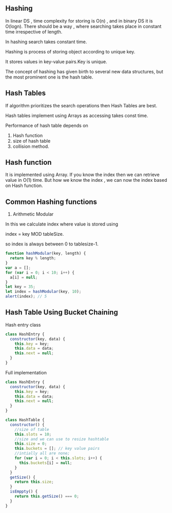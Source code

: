 ## Hashing

In linear DS , time complexity for storing is O(n) , and in binary DS it is O(logn).
There should be a way , where searching takes place in constant time irrespective
of length.

In hashing search takes constant time.

Hashing is process of storing object according to unique key.

It stores values in key-value pairs.Key is unique.

The concept of hashing has given birth to several new data structures, but the most prominent one is the hash table.

## Hash Tables

If algorithm prioritizes the search operations then Hash Tables are best.

Hash tables implement using Arrays as accessing takes const time.

Performance of hash table depends on

1. Hash function
2. size of hash table
3. collision method.

## Hash function

It is implemented using Array.
If you know the index then we can retrieve value in O(1) time.
But how we know the index , we can now the index based on Hash function.

## Common Hashing functions

1. Arithmetic Modular

In this we calculate index where value is stored using

index = key MOD tableSize.

so index is always between 0 to tablesize-1.

```javascript
function hashModular(key, length) {
  return key % length;
}
var a = [];
for (var i = 0; i < 10; i++) {
  a[i] = null;
}
let key = 35;
let index = hashModular(key, 10);
alert(index); // 5
```

## Hash Table Using Bucket Chaining

Hash entry class

```javascript
class HashEntry {
  constructor(key, data) {
    this.key = key;
    this.data = data;
    this.next = null;
  }
}
```

Full implementation

```javascript
class HashEntry {
  constructor(key, data) {
    this.key = key;
    this.data = data;
    this.next = null;
  }
}

class HashTable {
  constructor() {
    //size of table
    this.slots = 10;
    //size and we can use to resize hashtable
    this.size = 0;
    this.buckets = []; // key value pairs
    //intially all are none;
    for (var i = 0; i < this.slots; i++) {
      this.buckets[i] = null;
    }
  }
  getSize() {
    return this.size;
  }
  isEmppty() {
    return this.getSize() === 0;
  }
}
```
